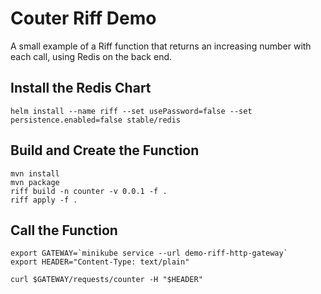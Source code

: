 Couter Riff Demo
===

A small example of a Riff function that returns an increasing number with each call, using Redis on the back end.

Install the Redis Chart
---
```
helm install --name riff --set usePassword=false --set persistence.enabled=false stable/redis
```

Build and Create the Function
---
```
mvn install
mvn package
riff build -n counter -v 0.0.1 -f .
riff apply -f .
```

Call the Function
---
```
export GATEWAY=`minikube service --url demo-riff-http-gateway`
export HEADER="Content-Type: text/plain"

curl $GATEWAY/requests/counter -H "$HEADER"
```
